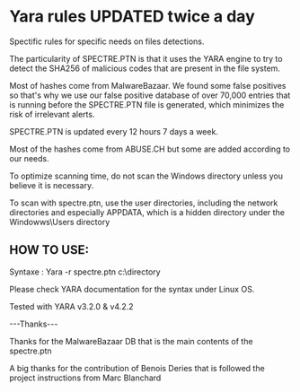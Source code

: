 # Yara rules UPDATED twice a day
Spectific rules for specific needs on files detections.

The particularity of SPECTRE.PTN is that it uses the YARA engine to try to detect the SHA256 of malicious codes that are present in the file system.

Most of hashes come from MalwareBazaar. We found some false positives so that's why we use our false positive database of over 70,000 entries that is running before the SPECTRE.PTN file is generated, which minimizes the risk of irrelevant alerts.

SPECTRE.PTN is updated every 12 hours 7 days a week.

Most of the hashes come from ABUSE.CH but some are added according to our needs.

To optimize scanning time, do not scan the Windows directory unless you believe it is necessary.

To scan with spectre.ptn, use the user directories, including the network directories and especially APPDATA, which is a hidden directory under the Windowws\Users directory

HOW TO USE:
----------
Syntaxe : Yara -r spectre.ptn c:\directory

Please check YARA documentation for the syntax under Linux OS.

Tested with YARA v3.2.0 & v4.2.2



---Thanks---

Thanks for the MalwareBazaar DB that is the main contents of the spectre.ptn

A big thanks for the contribution of Benois Deries that is followed the project instructions from Marc Blanchard

